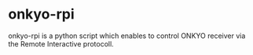 # onkyo-rpi
onkyo-rpi is a python script which enables to control ONKYO receiver via the Remote Interactive protocoll.
